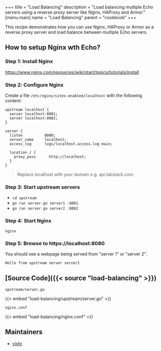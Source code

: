 +++
title = "Load Balancing"
description = "Load balancing multiple Echo servers using a reverse proxy server like Nginx, HAProxy and Armor."
[menu.main]
  name = "Load Balancing"
  parent = "cookbook"
+++

This recipe demonstrates how you can use Nginx, HAProxy or Armor as a reverse proxy server and load balance between multiple Echo servers.

## How to setup Nginx wth Echo?

### Step 1: Install Nginx

https://www.nginx.com/resources/wiki/start/topics/tutorials/install

### Step 2: Configure Nginx

Create a file `/etc/nginx/sites-enabled/localhost` with the following content:

```nginx
upstream localhost {
  server localhost:8081;
  server localhost:8082;
}

server {
  listen          8080;
  server_name     localhost;
  access_log      logs/localhost.access.log main;

  location / {
    proxy_pass      http://localhost;
  }
}
```
> Replace localhost with your domain e.g. api.labstack.com.

### Step 3: Start upstream servers

- `cd upstream`
- `go run server.go server1 :8081`
- `go run server.go server2 :8082` 

### Step 4: Start Nginx

`nginx`

### Step 5: Browse to https://localhost:8080

You should see a webpage being served from "server 1" or "server 2".

```sh
Hello from upstream server server1
```

## [Source Code]({{< source "load-balancing" >}})

`upstream/server.go`

{{< embed "load-balancing/upstream/server.go" >}}

`nginx.conf`

{{< embed "load-balancing/nginx.conf" >}}

## Maintainers

- [vishr](https://github.com/vishr)

